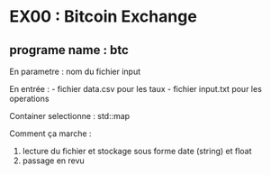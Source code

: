 # EX00 : Bitcoin Exchange
## programe name : btc

En parametre : nom du fichier input

En entrée : 
            - fichier data.csv pour les taux
            - fichier input.txt pour les operations
  

Container selectionne : std::map

Comment ça marche :

1) lecture du fichier et stockage sous forme date (string) et float
2) passage en revu

